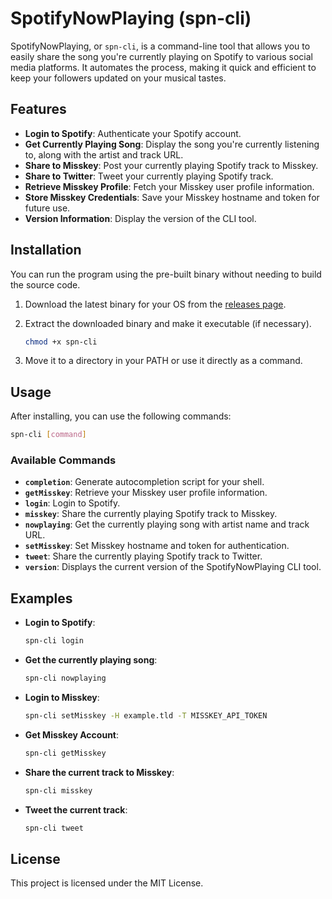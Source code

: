 # SpotifyNowPlaying (spn-cli)

SpotifyNowPlaying, or `spn-cli`, is a command-line tool that allows you to easily share the song you're currently playing on Spotify to various social media platforms. It automates the process, making it quick and efficient to keep your followers updated on your musical tastes.

## Features

- **Login to Spotify**: Authenticate your Spotify account.
- **Get Currently Playing Song**: Display the song you're currently listening to, along with the artist and track URL.
- **Share to Misskey**: Post your currently playing Spotify track to Misskey.
- **Share to Twitter**: Tweet your currently playing Spotify track.
- **Retrieve Misskey Profile**: Fetch your Misskey user profile information.
- **Store Misskey Credentials**: Save your Misskey hostname and token for future use.
- **Version Information**: Display the version of the CLI tool.

## Installation

You can run the program using the pre-built binary without needing to build the source code.

1. Download the latest binary for your OS from the [releases page](https://github.com/Soli0222/spn-cli/releases).
2. Extract the downloaded binary and make it executable (if necessary).

   ```bash
   chmod +x spn-cli
   ```

3. Move it to a directory in your PATH or use it directly as a command.

## Usage

After installing, you can use the following commands:

```bash
spn-cli [command]
```

### Available Commands

- **`completion`**: Generate autocompletion script for your shell.
- **`getMisskey`**: Retrieve your Misskey user profile information.
- **`login`**: Login to Spotify.
- **`misskey`**: Share the currently playing Spotify track to Misskey.
- **`nowplaying`**: Get the currently playing song with artist name and track URL.
- **`setMisskey`**: Set Misskey hostname and token for authentication.
- **`tweet`**: Share the currently playing Spotify track to Twitter.
- **`version`**: Displays the current version of the SpotifyNowPlaying CLI tool.

## Examples

- **Login to Spotify**:
  ```bash
  spn-cli login
  ```

- **Get the currently playing song**:
  ```bash
  spn-cli nowplaying
  ```

- **Login to Misskey**:
  ```bash
  spn-cli setMisskey -H example.tld -T MISSKEY_API_TOKEN
  ```

- **Get Misskey Account**:
  ```bash
  spn-cli getMisskey
  ```

- **Share the current track to Misskey**:
  ```bash
  spn-cli misskey
  ```

- **Tweet the current track**:
  ```bash
  spn-cli tweet
  ```

## License

This project is licensed under the MIT License.
